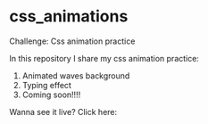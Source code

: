 # css_animations
Challenge: Css animation practice

In this repository I share my css animation practice:
1. Animated waves background
2. Typing effect 
3. Coming soon!!!!


Wanna see it live? Click here: 

